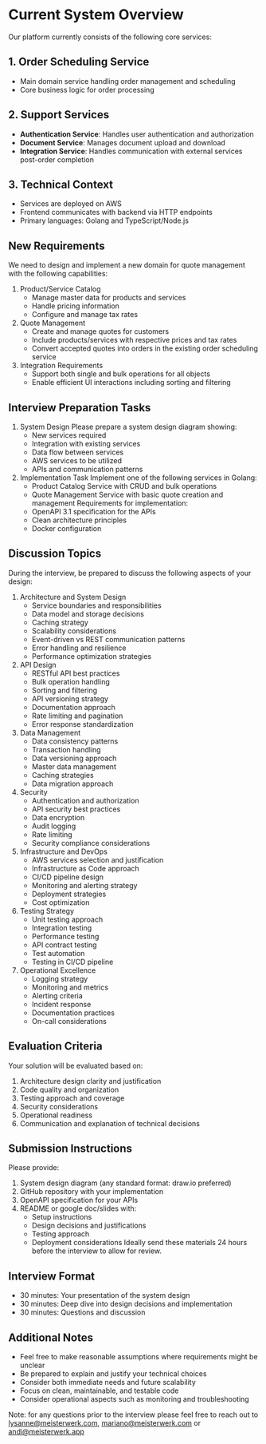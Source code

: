 # Current System Overview

Our platform currently consists of the following core services:

## 1. Order Scheduling Service
- Main domain service handling order management and scheduling
- Core business logic for order processing

## 2. Support Services
- **Authentication Service**: Handles user authentication and authorization
- **Document Service**: Manages document upload and download
- **Integration Service**: Handles communication with external services post-order completion

## 3. Technical Context
- Services are deployed on AWS
- Frontend communicates with backend via HTTP endpoints
- Primary languages: Golang and TypeScript/Node.js

## New Requirements
We need to design and implement a new domain for quote management with the following capabilities:
1. Product/Service Catalog
   - Manage master data for products and services
   - Handle pricing information
   - Configure and manage tax rates
2. Quote Management
   - Create and manage quotes for customers
   - Include products/services with respective prices and tax rates
   - Convert accepted quotes into orders in the existing order scheduling service
3. Integration Requirements
   - Support both single and bulk operations for all objects
   - Enable efficient UI interactions including sorting and filtering

## Interview Preparation Tasks
1. System Design
   Please prepare a system design diagram showing:
   - New services required
   - Integration with existing services
   - Data flow between services
   - AWS services to be utilized
   - APIs and communication patterns
2. Implementation Task
   Implement one of the following services in Golang:
   - Product Catalog Service with CRUD and bulk operations
   - Quote Management Service with basic quote creation and management
   Requirements for implementation:
   - OpenAPI 3.1 specification for the APIs
   - Clean architecture principles
   - Docker configuration

## Discussion Topics
During the interview, be prepared to discuss the following aspects of your design:
1. Architecture and System Design
   - Service boundaries and responsibilities
   - Data model and storage decisions
   - Caching strategy
   - Scalability considerations
   - Event-driven vs REST communication patterns
   - Error handling and resilience
   - Performance optimization strategies
2. API Design
   - RESTful API best practices
   - Bulk operation handling
   - Sorting and filtering
   - API versioning strategy
   - Documentation approach
   - Rate limiting and pagination
   - Error response standardization
3. Data Management
   - Data consistency patterns
   - Transaction handling
   - Data versioning approach
   - Master data management
   - Caching strategies
   - Data migration approach
4. Security
   - Authentication and authorization
   - API security best practices
   - Data encryption
   - Audit logging
   - Rate limiting
   - Security compliance considerations
5. Infrastructure and DevOps
   - AWS services selection and justification
   - Infrastructure as Code approach
   - CI/CD pipeline design
   - Monitoring and alerting strategy
   - Deployment strategies
   - Cost optimization
6. Testing Strategy
   - Unit testing approach
   - Integration testing
   - Performance testing
   - API contract testing
   - Test automation
   - Testing in CI/CD pipeline
7. Operational Excellence
   - Logging strategy
   - Monitoring and metrics
   - Alerting criteria
   - Incident response
   - Documentation practices
   - On-call considerations

## Evaluation Criteria
Your solution will be evaluated based on:
1. Architecture design clarity and justification
2. Code quality and organization
3. Testing approach and coverage
4. Security considerations
5. Operational readiness
6. Communication and explanation of technical decisions

## Submission Instructions
Please provide:
1. System design diagram (any standard format: draw.io preferred)
2. GitHub repository with your implementation
3. OpenAPI specification for your APIs
4. README or google doc/slides with:
   - Setup instructions
   - Design decisions and justifications
   - Testing approach
   - Deployment considerations
   Ideally send these materials 24 hours before the interview to allow for review.

## Interview Format
- 30 minutes: Your presentation of the system design
- 30 minutes: Deep dive into design decisions and implementation
- 30 minutes: Questions and discussion

## Additional Notes
- Feel free to make reasonable assumptions where requirements might be unclear
- Be prepared to explain and justify your technical choices
- Consider both immediate needs and future scalability
- Focus on clean, maintainable, and testable code
- Consider operational aspects such as monitoring and troubleshooting

Note: for any questions prior to the interview please feel free to reach out to lysanne@meisterwerk.com, mariano@meisterwerk.com or andi@meisterwerk.app